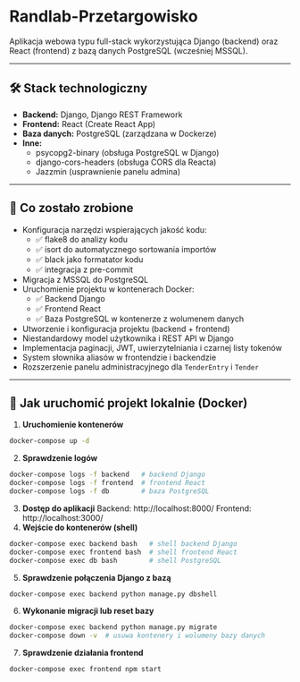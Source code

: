 # Randlab-Przetargowisko

Aplikacja webowa typu full-stack wykorzystująca Django (backend) oraz React (frontend) z bazą danych PostgreSQL (wcześniej MSSQL).

---

## 🛠️ Stack technologiczny

- **Backend:** Django, Django REST Framework  
- **Frontend:** React (Create React App)  
- **Baza danych:** PostgreSQL (zarządzana w Dockerze)  
- **Inne:**  
  - psycopg2-binary (obsługa PostgreSQL w Django)  
  - django-cors-headers (obsługa CORS dla Reacta)  
  - Jazzmin (usprawnienie panelu admina)  

---

## 🔧 Co zostało zrobione

- Konfiguracja narzędzi wspierających jakość kodu:
  - ✅ flake8 do analizy kodu  
  - ✅ isort do automatycznego sortowania importów  
  - ✅ black jako formatator kodu  
  - ✅ integracja z pre-commit  
- Migracja z MSSQL do PostgreSQL  
- Uruchomienie projektu w kontenerach Docker:  
  - ✅ Backend Django  
  - ✅ Frontend React  
  - ✅ Baza PostgreSQL w kontenerze z wolumenem danych  
- Utworzenie i konfiguracja projektu (backend + frontend)  
- Niestandardowy model użytkownika i REST API w Django  
- Implementacja paginacji, JWT, uwierzytelniania i czarnej listy tokenów  
- System słownika aliasów w frontendzie i backendzie  
- Rozszerzenie panelu administracyjnego dla `TenderEntry` i `Tender`  

---

## 🚀 Jak uruchomić projekt lokalnie (Docker)

1. **Uruchomienie kontenerów**
```bash
docker-compose up -d
```
2. **Sprawdzenie logów**
```bash
docker-compose logs -f backend   # backend Django
docker-compose logs -f frontend  # frontend React
docker-compose logs -f db        # baza PostgreSQL
```
3. **Dostęp do aplikacji**
Backend: http://localhost:8000/
Frontend: http://localhost:3000/
4. **Wejście do kontenerów (shell)**
```bash
docker-compose exec backend bash   # shell backend Django
docker-compose exec frontend bash  # shell frontend React
docker-compose exec db bash        # shell PostgreSQL
```
5. **Sprawdzenie połączenia Django z bazą**
```bash
docker-compose exec backend python manage.py dbshell
```
6. **Wykonanie migracji lub reset bazy**
```bash
docker-compose exec backend python manage.py migrate
docker-compose down -v  # usuwa kontenery i wolumeny bazy danych
```
7. **Sprawdzenie działania frontend**
```bash
docker-compose exec frontend npm start
```